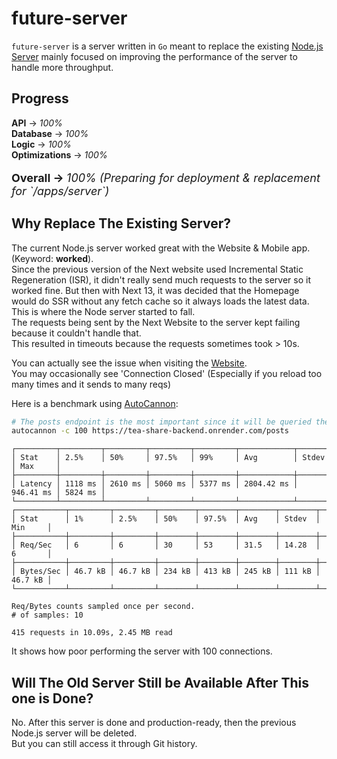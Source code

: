 # future-server

`future-server` is a server written in `Go` meant to replace the existing [Node.js Server](../server) mainly focused on improving the performance of the server to handle more throughput.

## Progress

**API** → _100%_ <br />
**Database** → _100%_ <br />
**Logic** → _100%_ <br />
**Optimizations** → _100%_ <br />

<p style="font-size: 18px; font-weight: bold;">
  Overall → <span style="font-style: italic; font-weight: normal;">100% (Preparing for deployment & replacement for `/apps/server`)</span>
</p>

## Why Replace The Existing Server?

The current Node.js server worked great with the Website & Mobile app. (Keyword: **worked**). <br />
Since the previous version of the Next website used Incremental Static Regeneration (ISR), it didn't really send much requests to the server so it worked fine. But then with Next 13, it was decided that the Homepage would do SSR without any fetch cache so it always loads the latest data. <br />
This is where the Node server started to fall. <br />
The requests being sent by the Next Website to the server kept failing because it couldn't handle that. <br />
This resulted in timeouts because the requests sometimes took > 10s. <br />

You can actually see the issue when visiting the [Website](https://tea-share.vercel.app). <br />
You may occasionally see 'Connection Closed' (Especially if you reload too many times and it sends to many reqs)

Here is a benchmark using [AutoCannon](https://npmjs.com/package/autocannon): <br />

```sh
# The posts endpoint is the most important since it will be queried the most
autocannon -c 100 https://tea-share-backend.onrender.com/posts
```

```
┌─────────┬─────────┬─────────┬─────────┬─────────┬────────────┬───────────┬─────────┐
│ Stat    │ 2.5%    │ 50%     │ 97.5%   │ 99%     │ Avg        │ Stdev     │ Max     │
├─────────┼─────────┼─────────┼─────────┼─────────┼────────────┼───────────┼─────────┤
│ Latency │ 1118 ms │ 2610 ms │ 5060 ms │ 5377 ms │ 2804.42 ms │ 946.41 ms │ 5824 ms │
└─────────┴─────────┴─────────┴─────────┴─────────┴────────────┴───────────┴─────────┘
┌───────────┬─────────┬─────────┬────────┬────────┬────────┬────────┬─────────┐
│ Stat      │ 1%      │ 2.5%    │ 50%    │ 97.5%  │ Avg    │ Stdev  │ Min     │
├───────────┼─────────┼─────────┼────────┼────────┼────────┼────────┼─────────┤
│ Req/Sec   │ 6       │ 6       │ 30     │ 53     │ 31.5   │ 14.28  │ 6       │
├───────────┼─────────┼─────────┼────────┼────────┼────────┼────────┼─────────┤
│ Bytes/Sec │ 46.7 kB │ 46.7 kB │ 234 kB │ 413 kB │ 245 kB │ 111 kB │ 46.7 kB │
└───────────┴─────────┴─────────┴────────┴────────┴────────┴────────┴─────────┘

Req/Bytes counts sampled once per second.
# of samples: 10

415 requests in 10.09s, 2.45 MB read
```

It shows how poor performing the server with 100 connections.

## Will The Old Server Still be Available After This one is Done?

No. After this server is done and production-ready, then the previous Node.js server will be deleted. <br />
But you can still access it through Git history.
